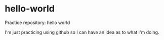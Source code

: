 # hello-world
Practice repository: hello world

I'm just practicing using github so I can have an idea as to what I'm doing.
